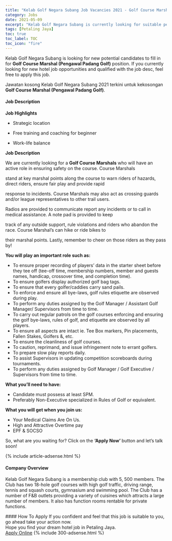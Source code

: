 ```yaml
---
title: "Kelab Golf Negara Subang Job Vacancies 2021 - Golf Course Marshal (Pengawal Padang Golf)" 
category: Jobs 
date: 2021-05-09 
excerpt: "Kelab Golf Negara Subang is currently looking for suitable person to fill in the Golf Course Marshal (Pengawal Padang Golf) which positioned at Petaling Jaya" 
tags: [Petaling Jaya] 
toc: true 
toc_label: TOC 
toc_icon: "fire" 
--- 
```


<p>Kelab Golf Negara Subang is looking for new potential candidates to fill in for <b>Golf Course Marshal (Pengawal Padang Golf)</b> position. If you currently looking for new hotel job opportunities and qualified with the job desc, feel free to apply this job.
</p>Jawatan kosong Kelab Golf Negara Subang 2021 terkini untuk kekosongan <b>Golf Course Marshal (Pengawal Padang Golf)</b>. 
<div><div><h4>Job Description</h4></div><div><div><span><div><strong>Job Highlights</strong><ul><li><span>Strategic location</span></li></ul><ul><li><span>Free training and coaching for beginner</span></li></ul><ul><li><span>Work-life balance</span></li></ul><strong>Job Description</strong><p><span>We are currently looking for a&#160;</span><strong>Golf Course Marshals</strong><span>&#160;who will have an active role in ensuring safety on the course. Course Marshals</span></p><p>stand at key marshal points along the course to warn riders of hazards, direct riders, ensure fair play and provide rapid</p><p>response to incidents. Course Marshals may also act as crossing guards and/or league representatives to other trail users.</p><p>Radios are provided to communicate report any incidents or to call in medical assistance. A note pad is provided to keep</p><p>track of any outside support, rule violations and riders who abandon the race. Course Marshal&#8217;s can hike or ride bikes to</p><p>their marshal points. Lastly, remember to cheer on those riders as they pass by!</p><p><strong>You will play an important role such as:</strong></p><ul><li><span>To ensure proper recording of players&#8217; data in the starter sheet before they tee off (tee-off time, membership numbers, member and guests names, handicap, crossover time, and completion time).</span></li><li><span>To ensure golfers display authorized golf bag tags.</span></li><li><span>To ensure that every golfer/caddies carry sand pails.</span></li><li><span>To enforce and ensure all bye-laws, golf rules etiquette are observed during play.</span></li><li><span>To perform any duties assigned by the Golf Manager / Assistant Golf Manager/ Supervisors from time to time.</span></li><li><span>To carry out regular patrols on the golf courses enforcing and ensuring the golf bye-laws, rules of golf, and etiquette are observed by all players.</span></li><li><span>To ensure all aspects are intact ie. Tee Box markers, Pin placements, Fallen Stakes, Golfers &amp;, etc.</span></li><li><span>To ensure the cleanliness of golf courses.</span></li><li><span>To caution, reprimand, and issue infringement note to errant golfers.</span></li><li><span>To prepare slow play reports daily.</span></li><li><span>To assist Supervisors in updating competition scoreboards during tournaments.</span></li><li><span>To perform any duties assigned by Golf Manager / Golf Executive / Supervisors from time to time.</span></li></ul><p><strong>What you&#8217;ll need to have:</strong></p><ul><li>Candidate must possess at least SPM.</li><li>Preferably Non-Executive specialized in Rules of Golf or equivalent.</li></ul><p><strong>What you will get when you join us:</strong></p><ul><li>Your Medical Claims Are On Us.</li><li>High and Attractive Overtime pay</li><li>EPF &amp; SOCSO</li></ul><p>So, what are you waiting for? Click on the&#160;<strong>&#8216;Apply Now&#8217;&#160;</strong>button and let&#8217;s talk soon!</p></div></span></div></div></div> 
{% include article-adsense.html %} 
<div><div><h4>Company Overview</h4></div><div><div><span><div><p>Kelab Golf Negara Subang is a membership club with 5, 500 members. The Club has two 18-hole golf courses with high golf traffic, driving range, tennis and squash courts, gymnasium and swimming pool. The Club has a number of F&amp;B outlets providing a variety of cuisines which attracts a large number of members.&#160;It also has function rooms rentable for private functions.</p></div></span></div></div></div> 
#### How To Apply 
If you confident and feel that this job is suitable to you, go ahead take your action now. <br/> 
Hope you find your dream hotel job in Petaling Jaya. <br/> 
<a href="https://www.jobstreet.com.my/en/job/golf-course-marshal-pengawal-padang-golf-4551238?jobId=jobstreet-my-job-4551238" class="btn btn--info" target="_blank" rel="nofollow noopenner">Apply Online</a> 
{% include 300-adsense.html %} 